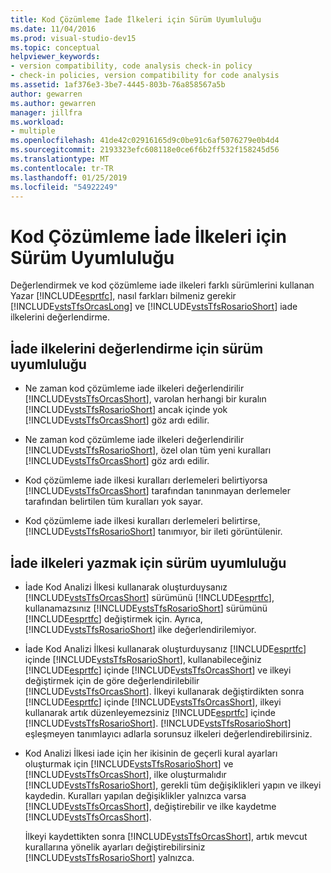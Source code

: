```yaml
---
title: Kod Çözümleme İade İlkeleri için Sürüm Uyumluluğu
ms.date: 11/04/2016
ms.prod: visual-studio-dev15
ms.topic: conceptual
helpviewer_keywords:
- version compatibility, code analysis check-in policy
- check-in policies, version compatibility for code analysis
ms.assetid: 1af376e3-3be7-4445-803b-76a858567a5b
author: gewarren
ms.author: gewarren
manager: jillfra
ms.workload:
- multiple
ms.openlocfilehash: 41de42c02916165d9c0be91c6af5076279e0b4d4
ms.sourcegitcommit: 2193323efc608118e0ce6f6b2ff532f158245d56
ms.translationtype: MT
ms.contentlocale: tr-TR
ms.lasthandoff: 01/25/2019
ms.locfileid: "54922249"
---
```

# <a name="version-compatibility-for-code-analysis-check-in-policies"></a>Kod Çözümleme İade İlkeleri için Sürüm Uyumluluğu

Değerlendirmek ve kod çözümleme iade ilkeleri farklı sürümlerini kullanan Yazar [!INCLUDE[esprtfc](../code-quality/includes/esprtfc_md.md)], nasıl farkları bilmeniz gerekir [!INCLUDE[vstsTfsOrcasLong](../code-quality/includes/vststfsorcaslong_md.md)] ve [!INCLUDE[vstsTfsRosarioShort](../code-quality/includes/vststfsrosarioshort_md.md)] iade ilkelerini değerlendirme.

## <a name="version-compatibility-for-evaluating-check-in-policies"></a>İade ilkelerini değerlendirme için sürüm uyumluluğu

- Ne zaman kod çözümleme iade ilkeleri değerlendirilir [!INCLUDE[vstsTfsOrcasShort](../code-quality/includes/vststfsorcasshort_md.md)], varolan herhangi bir kuralın [!INCLUDE[vstsTfsRosarioShort](../code-quality/includes/vststfsrosarioshort_md.md)] ancak içinde yok [!INCLUDE[vstsTfsOrcasShort](../code-quality/includes/vststfsorcasshort_md.md)] göz ardı edilir.

- Ne zaman kod çözümleme iade ilkeleri değerlendirilir [!INCLUDE[vstsTfsRosarioShort](../code-quality/includes/vststfsrosarioshort_md.md)], özel olan tüm yeni kuralları [!INCLUDE[vstsTfsOrcasShort](../code-quality/includes/vststfsorcasshort_md.md)] göz ardı edilir.

- Kod çözümleme iade ilkesi kuralları derlemeleri belirtiyorsa [!INCLUDE[vstsTfsOrcasShort](../code-quality/includes/vststfsorcasshort_md.md)] tarafından tanınmayan derlemeler tarafından belirtilen tüm kuralları yok sayar.

- Kod çözümleme iade ilkesi kuralları derlemeleri belirtirse, [!INCLUDE[vstsTfsRosarioShort](../code-quality/includes/vststfsrosarioshort_md.md)] tanımıyor, bir ileti görüntülenir.

## <a name="version-compatibility-for-authoring-check-in-policies"></a>İade ilkeleri yazmak için sürüm uyumluluğu

- İade Kod Analizi İlkesi kullanarak oluşturduysanız [!INCLUDE[vstsTfsOrcasShort](../code-quality/includes/vststfsorcasshort_md.md)] sürümünü [!INCLUDE[esprtfc](../code-quality/includes/esprtfc_md.md)], kullanamazsınız [!INCLUDE[vstsTfsRosarioShort](../code-quality/includes/vststfsrosarioshort_md.md)] sürümünü [!INCLUDE[esprtfc](../code-quality/includes/esprtfc_md.md)] değiştirmek için. Ayrıca, [!INCLUDE[vstsTfsRosarioShort](../code-quality/includes/vststfsrosarioshort_md.md)] ilke değerlendirilemiyor.

- İade Kod Analizi İlkesi kullanarak oluşturduysanız [!INCLUDE[esprtfc](../code-quality/includes/esprtfc_md.md)] içinde [!INCLUDE[vstsTfsRosarioShort](../code-quality/includes/vststfsrosarioshort_md.md)], kullanabileceğiniz [!INCLUDE[esprtfc](../code-quality/includes/esprtfc_md.md)] içinde [!INCLUDE[vstsTfsOrcasShort](../code-quality/includes/vststfsorcasshort_md.md)] ve ilkeyi değiştirmek için de göre değerlendirilebilir [!INCLUDE[vstsTfsOrcasShort](../code-quality/includes/vststfsorcasshort_md.md)]. İlkeyi kullanarak değiştirdikten sonra [!INCLUDE[esprtfc](../code-quality/includes/esprtfc_md.md)] içinde [!INCLUDE[vstsTfsOrcasShort](../code-quality/includes/vststfsorcasshort_md.md)], ilkeyi kullanarak artık düzenleyemezsiniz [!INCLUDE[esprtfc](../code-quality/includes/esprtfc_md.md)] içinde [!INCLUDE[vstsTfsRosarioShort](../code-quality/includes/vststfsrosarioshort_md.md)]. [!INCLUDE[vstsTfsRosarioShort](../code-quality/includes/vststfsrosarioshort_md.md)] eşleşmeyen tanımlayıcı adlarla sorunsuz ilkeleri değerlendirebilirsiniz.

- Kod Analizi İlkesi iade için her ikisinin de geçerli kural ayarları oluşturmak için [!INCLUDE[vstsTfsRosarioShort](../code-quality/includes/vststfsrosarioshort_md.md)] ve [!INCLUDE[vstsTfsOrcasShort](../code-quality/includes/vststfsorcasshort_md.md)], ilke oluşturmalıdır [!INCLUDE[vstsTfsRosarioShort](../code-quality/includes/vststfsrosarioshort_md.md)], gerekli tüm değişiklikleri yapın ve ilkeyi kaydedin. Kuralları yapılan değişiklikler yalnızca varsa [!INCLUDE[vstsTfsOrcasShort](../code-quality/includes/vststfsorcasshort_md.md)], değiştirebilir ve ilke kaydetme [!INCLUDE[vstsTfsOrcasShort](../code-quality/includes/vststfsorcasshort_md.md)].

   İlkeyi kaydettikten sonra [!INCLUDE[vstsTfsOrcasShort](../code-quality/includes/vststfsorcasshort_md.md)], artık mevcut kurallarına yönelik ayarları değiştirebilirsiniz [!INCLUDE[vstsTfsRosarioShort](../code-quality/includes/vststfsrosarioshort_md.md)] yalnızca.